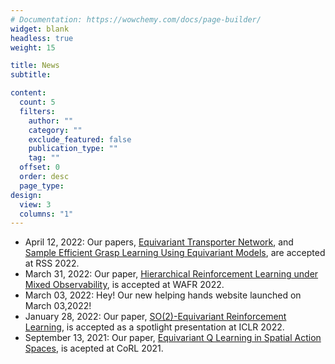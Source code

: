 ```yaml
---
# Documentation: https://wowchemy.com/docs/page-builder/
widget: blank
headless: true
weight: 15

title: News
subtitle:

content:
  count: 5
  filters:
    author: ""
    category: ""
    exclude_featured: false
    publication_type: ""
    tag: ""
  offset: 0
  order: desc
  page_type: 
design:
  view: 3
  columns: "1"
---
```


<!-- add news below -->

- April 12, 2022: Our papers, [Equivariant Transporter Network](https://arxiv.org/pdf/2202.09400.pdf), and [Sample Efficient Grasp Learning Using Equivariant Models](https://arxiv.org/pdf/2202.09468.pdf), are accepted at RSS 2022.
- March 31, 2022: Our paper, [Hierarchical Reinforcement Learning under Mixed Observability](https://arxiv.org/pdf/2204.00898.pdf), is accepted at WAFR 2022.
- March 03, 2022: Hey! Our new helping hands website launched on March 03,2022!
- January 28, 2022: Our paper, [SO(2)-Equivariant Reinforcement Learning](https://arxiv.org/pdf/2203.04439.pdf), is accepted as a spotlight presentation at ICLR 2022.
- September 13, 2021: Our paper, [Equivariant Q Learning in Spatial Action Spaces](https://arxiv.org/pdf/2110.15443.pdf), is acepted at CoRL 2021.
